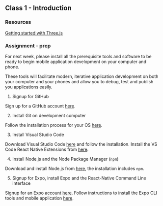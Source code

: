 ## Class 1 - Introduction

### Resources
[Getting started with Three.js](https://threejs.org/docs/#manual/en/introduction/Creating-a-scene)

### Assignment - prep
For next week, please install all the prerequisite tools and software to be ready to begin mobile application development on your computer and phone.

These tools will facilitate modern, iterative application development on both your computer and your phones and allow you to debug, test and publish you applications easily.

1. Signup for GitHub

Sign up for a GitHub account [here](https://github.com/join).


2. Install Git on development computer

Follow the installation process for your OS [here](https://git-scm.com/book/en/v2/Getting-Started-Installing-Git).


3. Install Visual Studio Code

Download Visual Studio Code [here](https://code.visualstudio.com) and follow the installation.
Install the VS Code React Native Extensions from [here](https://github.com/Microsoft/vscode-react-native).


4. Install Node.js and the Node Package Manager (`npm`)

Download and install Node.js from [here](https://nodejs.org/en/download/), the installation includes `npm`.


5. Signup for Expo, install Expo and the React-Native Command Line interface

Signup for an Expo account [here](https://expo.io/signup).
Follow instructions to install the Expo CLI tools and mobile application [here](https://expo.io/tools).

